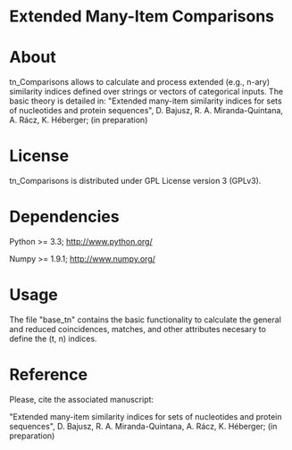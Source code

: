 # Extended Many-Item Comparisons

# About

tn_Comparisons allows to calculate and process extended (e.g., n-ary) similarity indices defined over strings or vectors of categorical inputs. The basic theory is detailed in: "Extended many-item similarity indices for sets of nucleotides and protein sequences", D. Bajusz, R. A. Miranda-Quintana, A. Rácz, K. Héberger; (in preparation)

# License

tn_Comparisons is distributed under GPL License version 3 (GPLv3).

# Dependencies

Python >= 3.3; http://www.python.org/

Numpy >= 1.9.1; http://www.numpy.org/

# Usage

The file "base_tn" contains the basic functionality to calculate the general and reduced coincidences, matches, and other attributes necesary to define the (t, n) indices.

# Reference

Please, cite the associated manuscript:

"Extended many-item similarity indices for sets of nucleotides and protein sequences", D. Bajusz, R. A. Miranda-Quintana, A. Rácz, K. Héberger; (in preparation)
